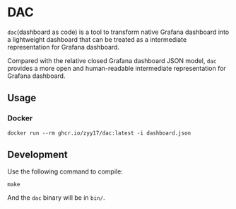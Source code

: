 # DAC

`dac`(dashboard as code) is a tool to transform native Grafana dashboard into a lightweight dashboard that can be treated as a intermediate representation for Grafana dashboard.

Compared with the relative closed Grafana dashboard JSON model, `dac` provides a more open and human-readable intermediate representation for Grafana dashboard.

## Usage

### Docker

```console
docker run --rm ghcr.io/zyy17/dac:latest -i dashboard.json
```

## Development

Use the following command to compile:

```console
make
```

And the `dac` binary will be in `bin/`.
